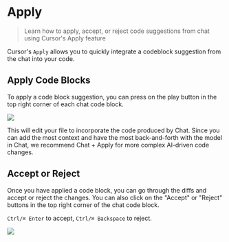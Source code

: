 # Apply

> Learn how to apply, accept, or reject code suggestions from chat using Cursor's Apply feature

Cursor's `Apply` allows you to quickly integrate a codeblock suggestion from the chat into your code.

## Apply Code Blocks

To apply a code block suggestion, you can press on the play button in the top right corner of each chat code block.

<Frame>
  <img src="https://mintlify.s3.us-west-1.amazonaws.com/cursor/images/chat/apply.png" />
</Frame>

This will edit your file to incorporate the code produced by Chat. Since you can add the most context and have the most back-and-forth with the model in Chat,
we recommend Chat + Apply for more complex AI-driven code changes.

## Accept or Reject

Once you have applied a code block, you can go through the diffs and accept or reject the changes. You can also click
on the "Accept" or "Reject" buttons in the top right corner of the chat code block.

`Ctrl/⌘ Enter` to accept, `Ctrl/⌘ Backspace` to reject.

<Frame>
  <img src="https://mintlify.s3.us-west-1.amazonaws.com/cursor/images/chat/accept-apply.png" />
</Frame>
